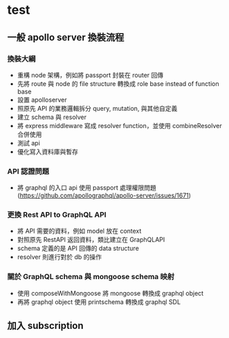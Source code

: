 # test

## 一般 apollo server 換裝流程

### 換裝大綱

- 重構 node 架構，例如將 passport 封裝在 router 回傳
- 先將 route 與 node 的 file structure 轉換成 role base instead of function base
- 設置 apolloserver
- 照原先 API 的業務邏輯拆分 query, mutation, 與其他自定義
- 建立 schema 與 resolver
- 將 express middleware 寫成 resolver function，並使用 combineResolver 合併使用
- 測試 api
- 優化寫入資料庫與暫存

### API 認證問題

- 將 graphql 的入口 api 使用 passport 處理權限問題(https://github.com/apollographql/apollo-server/issues/1671)

### 更換 Rest API to GraphQL API

- 將 API 需要的資料，例如 model 放在 context
- 對照原先 RestAPI 返回資料，類比建立在 GraphQLAPI
- schema 定義的是 API 回傳的 data structure
- resolver 則進行對於 db 的操作

### 關於 GraphQL schema 與 mongoose schema 映射

- 使用 composeWithMongoose 將 mongoose 轉換成 graphql object
- 再將 graphql object 使用 printschema 轉換成 graphql SDL

## 加入 subscription

